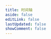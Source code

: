 ```yaml
---
title: 时间轴
aside: false
editLink: false
lastUpdated: false
showComment: false
---
```


<ClientOnly>
	<Archive />
</ClientOnly>